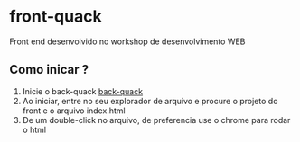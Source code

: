 # front-quack
Front end desenvolvido no workshop de desenvolvimento WEB
## Como inicar ?
1. Inicie o back-quack [back-quack](https://github.com/pedrobarros01/back-quack)
2. Ao iniciar, entre no seu explorador de arquivo e procure o projeto do front e o arquivo index.html
3. De um double-click no arquivo, de preferencia use o chrome para rodar o html
